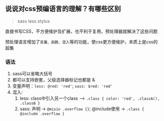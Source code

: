 ## 说说对css预编语言的理解？有哪些区别
> sass less stylus

直接书写CSS，不方便维护及扩展，也不利于复用，预处理器就解决了这些问题

预处理语言增加了`变量、函数、混入`等的功能，使css更方便维护，本质上是css的超集

### 语法
1. sass可以省略大括号
2. 都可以支持嵌套，父级选择器标记也都是 &
3. 变量声明：`less: @red: 'red'`; `sass: $red: 'red'`
4. 混入:
   1. less: class中引入另一个class --> `.class { color: 'red', .classA(), .classB }`
   2. sass: 声明 -> `@mixin .overflow {}`; @include使用 -> `.class { @include .overflow }`